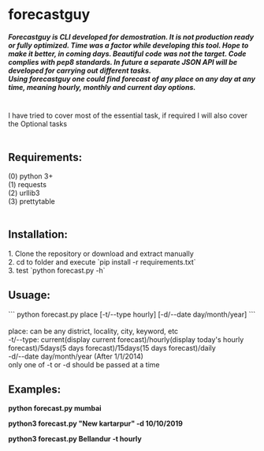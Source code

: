# forecastguy
<h5>Forecastguy is CLI developed for demostration. It is not production ready or fully optimized. Time was a factor while developing this tool. Hope to make it better, in coming days. Beautiful code was not the target. Code complies with pep8 standards. In future a separate JSON API will be developed for carrying out different tasks.<br/>
Using forecastguy one could find forecast of any place on any day at any time, meaning hourly, monthly and current day options.</h5>
<br>I have tried to cover most of the essential task, if required I will also cover the Optional tasks<br/>
<br>
<h2> Requirements:</h2>
(0) python 3+ <br/>
(1) requests <br/>
(2) urllib3  <br/>
(3) prettytable  <br/>
<br>

<h2>Installation:</h2>
1. Clone the repository or download and extract manually <br/>
2. cd to folder and execute `pip install -r requirements.txt` <br/>
3. test `python forecast.py -h`
<br/>
<h2>Usuage:</h2>
```
python forecast.py place [-t/--type hourly] [-d/--date day/month/year]
```
<br></br>place: can be any district, locality, city, keyword, etc <br/>
-t/--type: current(display current forecast)/hourly(display today's hourly forecast)/5days(5 days forecast)/15days(15 days forecast)/daily<br/>
-d/--date day/month/year (After 1/1/2014) <br/>
<h8>only one of -t or -d should be passed at a time</h8><b/r>
<h2> Examples: </h2>
  <p>python forecast.py mumbai</p>

python3 forecast.py "New kartarpur" -d 10/10/2019 

python3 forecast.py Bellandur -t hourly

